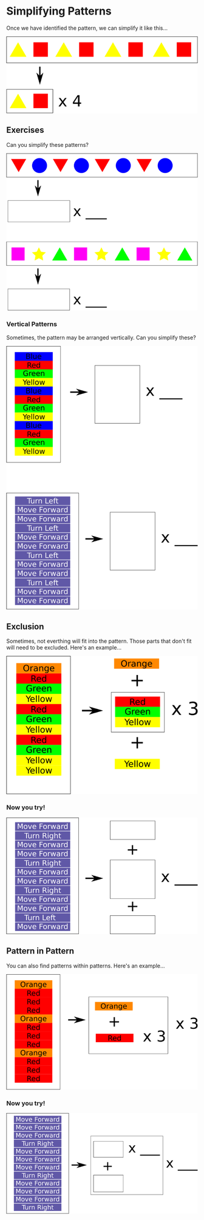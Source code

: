 # Simplifying Patterns

Once we have identified the pattern, we can simplify it like this...

![](images/simplifyExample.webp)

## Exercises

Can you simplify these patterns?

![](images/simplifyHorizontal.webp)

### Vertical Patterns

Sometimes, the pattern may be arranged vertically.
Can you simplify these?

![](images/simplifyVertical.webp)

## Exclusion

Sometimes, not everthing will fit into the pattern.
Those parts that don't fit will need to be excluded.
Here's an example...

![](images/exclusionExample.webp)

### Now you try!

![](images/exclusionExercise.webp)

## Pattern in Pattern

You can also find patterns within patterns.
Here's an example...

![](images/simplifyNestedExample.webp)

### Now you try!

![](images/simplifyNestedExercise.webp)